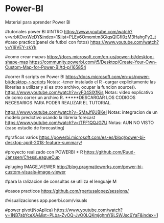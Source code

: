 # Power-BI
Material para aprender Power BI

#tutoriales power BI
#INTRO
https://www.youtube.com/watch?v=vrbKOvxWeDY&index=1&list=PLEy6Omomtm3GiqsQIGfI0zM3HahgPy2_t 
#caso practico(panel de futbol con fotos)
https://www.youtube.com/watch?v=Yl9VEY-zkYk

#como crear mapas
https://docs.microsoft.com/en-us/power-bi/desktop-shape-map
https://community.powerbi.com/t5/Desktop/Create-Your-Own-Custom-Map-for-Power-BI/td-p/165854

#correr R scripts en Power BI
  https://docs.microsoft.com/en-us/power-bi/desktop-r-scripts
Notas: -tener instalado el R
-cargar explicitamente las librerias a utilizar y si es otro archivo, ocupar la funcion source().
  https://www.youtube.com/watch?v=yF04SIXfKis
Notas: video explicativo de como correr un archivo R.
*****DESCARGAR LOS CODIGOS NECESARIOS PARA PODER REALIZAR EL TUTORIAL.

https://www.youtube.com/watch?v=SMaJf6UBKeI
Notas: integracion de un modelo predictivo usando la librería forecast
https://www.youtube.com/watch?v=tTFF1QQJG7U
Notas: AUN NO VISTO (caso estudio de forecasting)

#graficos varios
https://powerbi.microsoft.com/es-es/blog/power-bi-desktop-april-2018-feature-summary/

#proyecto realizado con POWERBI + R
https://github.com/Ruud-Janssen/ChessLeagueCup

#pluging IMAGE_VIEWER
http://blog.pragmaticworks.com/power-bi-custom-visuals-image-viewer

#para la ralizacion de consultas se utiliza el lenguaje M

#casos practicos
https://github.com/rpertusalopez/sessions/

#visualizaciones
app.poerbi.com/visuals


#power pivot(NoAplica)
https://www.youtube.com/watch?v=1NB7abYceXA&list=PLba-ZvOQ-JvO0LQKmjghmY9LSWJsc6YaF&index=1

